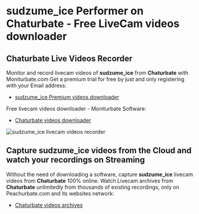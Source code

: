 # sudzume_ice Performer on Chaturbate - Free LiveCam videos downloader

## Chaturbate Live Videos Recorder

Monitor and record livecam videos of **sudzume_ice** from **Chaturbate** with Moniturbate.com
Get a premium trial for free by just and only registering with your Email address:
* [sudzume_ice Premium videos downloader](https://moniturbate.com/request-demo-licence-key.html)

Free livecam videos downloader - Moniturbate Software:
* [Chaturbate videos downloader](https://moniturbate.com/moniturbate-download-software.html)

![sudzume_ice livecam videos recorder](https://peachurnet.com/templates/moniturbate-software.png)


## Capture sudzume_ice videos from the Cloud and watch your recordings on Streaming

Without the need of downloading a software, capture **sudzume_ice** livecam videos from **Chaturbate** 100% online.
Watch Livecam archives from **Chaturbate** unlimitedly from thousands of existing recordings, only on Peachurbate.com and its websites network:
* [Chaturbate videos archives](https://peachurnet.com/)